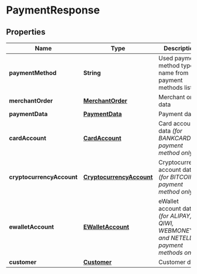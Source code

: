 
# PaymentResponse

## Properties
Name | Type | Description | Notes
------------ | ------------- | ------------- | -------------
**paymentMethod** | **String** | Used payment method type name from payment methods list |  [optional]
**merchantOrder** | [**MerchantOrder**](MerchantOrder.md) | Merchant order data |  [optional]
**paymentData** | [**PaymentData**](PaymentData.md) | Payment data |  [optional]
**cardAccount** | [**CardAccount**](CardAccount.md) | Card account data *(for BANKCARD payment method only)* |  [optional]
**cryptocurrencyAccount** | [**CryptocurrencyAccount**](CryptocurrencyAccount.md) | Cryptocurrency account data *(for BITCOIN payment method only)* |  [optional]
**ewalletAccount** | [**EWalletAccount**](EWalletAccount.md) | eWallet account data *(for ALIPAY, QIWI, WEBMONEY and NETELLER payment methods only)* |  [optional]
**customer** | [**Customer**](Customer.md) | Customer data |  [optional]



